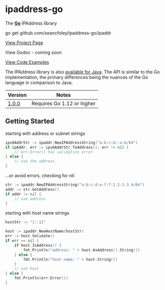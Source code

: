 # ipaddress-go

The [**Go**](https://golang.org/) IPAddress library

go get github.com/seancfoley/ipaddress-go/ipaddr

[View Project Page](https://seancfoley.github.io/IPAddress/)

View Godoc - coming soon

[View Code Examples](https://github.com/seancfoley/ipaddress-go/wiki/Code-Examples)

The IPAddress library is also [available for Java](https://github.com/seancfoley/IPAddress).  The API is similar to the Go implementation, the primary differences being the nuances of the Go language in comparison to Java.

Version | Notes         |
------- | ------------- |
[1.0.0](https://github.com/seancfoley/ipaddress-go/releases/tag/v1.0.0) | Requires Go 1.12 or higher |

## Getting Started

starting with address or subnet strings
```go
ipv6AddrStr := ipaddr.NewIPAddressString("a:b:c:d::a:b/64")
if ipAddr, err := ipv6AddrStr.ToAddress(); err != nil {
	// err.Error() has validation error
} else {
	// use the address
}
```
...or avoid errors, checking for nil:
```go
str := ipaddr.NewIPAddressString("a:b:c:d:e-f:f:1.2-3.3.4/64")
addr := str.GetAddress()
if addr != nil {
	// use address
}
```
starting with host name strings
```go
hostStr := "[::1]"

host := ipaddr.NewHostName(hostStr)
err := host.Validate()
if err == nil {
	if host.IsAddress() {
		fmt.Println("address: " + host.AsAddress().String())
	} else {
		fmt.Println("host name: " + host.String())
	}
	// use host
} else {
	fmt.Println(err.Error())
}
```


